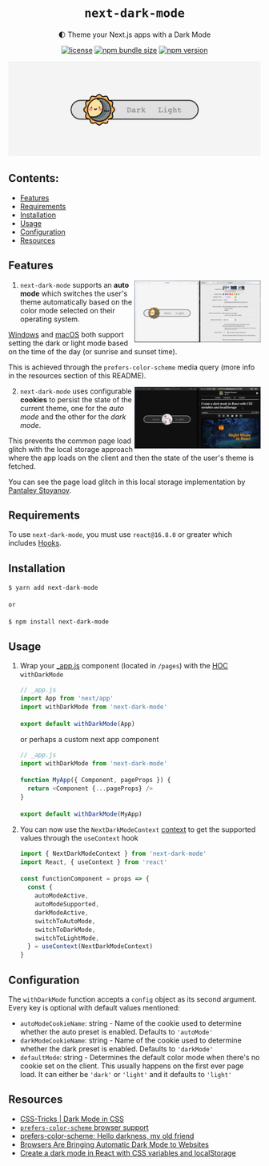 <div align="center">

# `next-dark-mode`

🌓 Theme your Next.js apps with a Dark Mode

[![license](https://img.shields.io/npm/l/next-dark-mode?style=for-the-badge)](https://github.com/xeoneux/next-dark-mode/blob/master/LICENSE)
[![npm bundle size](https://img.shields.io/bundlephobia/minzip/next-dark-mode?style=for-the-badge)](https://bundlephobia.com/result?p=next-dark-mode)
[![npm version](https://img.shields.io/npm/v/next-dark-mode?style=for-the-badge)](https://www.npmjs.com/package/next-dark-mode)

<img src="./assets/next-dark-mode.gif" />

</div>

## Contents:

- [Features](#features)
- [Requirements](#requirements)
- [Installation](#installation)
- [Usage](#usage)
- [Configuration](#configuration)
- [Resources](#resources)

## Features

<img align="right" width="50%" src="./assets/feature-auto.gif" />

1. `next-dark-mode` supports an **auto mode** which switches the user's theme automatically based on the color mode selected on their operating system.

[Windows](https://blogs.windows.com/windowsexperience/2016/08/08/windows-10-tip-personalize-your-pc-by-enabling-the-dark-theme) and [macOS](https://support.apple.com/en-in/HT208976) both support setting the dark or light mode based on the time of the day (or sunrise and sunset time).

This is achieved through the `prefers-color-scheme` media query (more info in the resources section of this README).

<img align="right" width="50%" src="./assets/feature-cookies.gif" />

2. `next-dark-mode` uses configurable **cookies** to persist the state of the current theme, one for the _auto mode_ and the other for the _dark mode_.

This prevents the common page load glitch with the local storage approach where the app loads on the client and then the state of the user's theme is fetched.

You can see the page load glitch in this local storage implementation by [Pantaley Stoyanov](https://pantaley.com).

## Requirements

To use `next-dark-mode`, you must use `react@16.8.0` or greater which includes [Hooks](https://reactjs.org/docs/hooks-intro.html).

## Installation

```sh
$ yarn add next-dark-mode

or

$ npm install next-dark-mode
```

## Usage

1. Wrap your [\_app.js](https://nextjs.org/docs/advanced-features/custom-app) component (located in `/pages`) with the [HOC](https://reactjs.org/docs/higher-order-components.html) `withDarkMode`

   ```js
   // _app.js
   import App from 'next/app'
   import withDarkMode from 'next-dark-mode'

   export default withDarkMode(App)
   ```

   or perhaps a custom next app component

   ```js
   // _app.js
   import withDarkMode from 'next-dark-mode'

   function MyApp({ Component, pageProps }) {
     return <Component {...pageProps} />
   }

   export default withDarkMode(MyApp)
   ```

2. You can now use the `NextDarkModeContext` [context](https://reactjs.org/docs/context.html) to get the supported values through the `useContext` hook

   ```js
   import { NextDarkModeContext } from 'next-dark-mode'
   import React, { useContext } from 'react'

   const functionComponent = props => {
     const {
       autoModeActive,
       autoModeSupported,
       darkModeActive,
       switchToAutoMode,
       switchToDarkMode,
       switchToLightMode,
     } = useContext(NextDarkModeContext)
   }
   ```

## Configuration

The `withDarkMode` function accepts a `config` object as its second argument. Every key is optional with default values mentioned:

- `autoModeCookieName`: string - Name of the cookie used to determine whether the auto preset is enabled.
  Defaults to `'autoMode'`
- `darkModeCookieName`: string - Name of the cookie used to determine whether the dark preset is enabled.
  Defaults to `'darkMode'`
- `defaultMode`: string - Determines the default color mode when there's no cookie set on the client. This usually happens on the first ever page load. It can either be `'dark'` or `'light'` and it defaults to `'light'`

## Resources

- [CSS-Tricks | Dark Mode in CSS](https://css-tricks.com/dark-modes-with-css)
- [`prefers-color-scheme` browser support](https://caniuse.com/#feat=prefers-color-scheme)
- [prefers-color-scheme: Hello darkness, my old friend](https://web.dev/prefers-color-scheme)
- [Browsers Are Bringing Automatic Dark Mode to Websites](https://www.howtogeek.com/440920/browsers-are-bringing-automatic-dark-mode-to-websites)
- [Create a dark mode in React with CSS variables and localStorage](https://pantaley.com/blog/Create-a-dark-mode-in-React-with-CSS-variables-and-localStorage)
